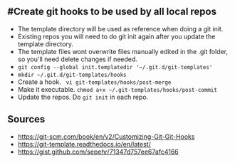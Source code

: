 #Create git hooks to be used by all local repos
-----------------------------------------------

  - The template directory will be used as reference when doing a git init.
  - Existing repos you will need to do git init again after you update the template directory.
  - The template files wont overwrite files manually edited in the .git folder, so you'll need 
      delete changes if needed.
  - ```git config --global init.templatedir '~/.git.d/git-templates'```
  - ```mkdir ~/.git.d/git-templates/hooks```
  - Create a hook. ``` vi git-templates/hooks/post-merge```
  - Make it executable. ```chmod a+x ~/.git-templates/hooks/post-commit```
  - Update the repos. Do ```git init``` in each repo.

## Sources
- https://git-scm.com/book/en/v2/Customizing-Git-Git-Hooks
- https://git-template.readthedocs.io/en/latest/
- https://gist.github.com/sepehr/71347d757ee67afc4166
